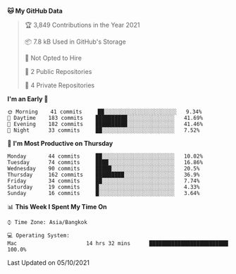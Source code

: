 <!--START_SECTION:waka-->
**🐱 My GitHub Data** 

> 🏆 3,849 Contributions in the Year 2021
 > 
> 📦 7.8 kB Used in GitHub's Storage 
 > 
> 🚫 Not Opted to Hire
 > 
> 📜 2 Public Repositories 
 > 
> 🔑 4 Private Repositories  
 > 
**I'm an Early 🐤** 

```text
🌞 Morning    41 commits     ██░░░░░░░░░░░░░░░░░░░░░░░   9.34% 
🌆 Daytime    183 commits    ██████████░░░░░░░░░░░░░░░   41.69% 
🌃 Evening    182 commits    ██████████░░░░░░░░░░░░░░░   41.46% 
🌙 Night      33 commits     ██░░░░░░░░░░░░░░░░░░░░░░░   7.52%

```
📅 **I'm Most Productive on Thursday** 

```text
Monday       44 commits     ██░░░░░░░░░░░░░░░░░░░░░░░   10.02% 
Tuesday      74 commits     ████░░░░░░░░░░░░░░░░░░░░░   16.86% 
Wednesday    90 commits     █████░░░░░░░░░░░░░░░░░░░░   20.5% 
Thursday     162 commits    █████████░░░░░░░░░░░░░░░░   36.9% 
Friday       34 commits     ██░░░░░░░░░░░░░░░░░░░░░░░   7.74% 
Saturday     19 commits     █░░░░░░░░░░░░░░░░░░░░░░░░   4.33% 
Sunday       16 commits     █░░░░░░░░░░░░░░░░░░░░░░░░   3.64%

```


📊 **This Week I Spent My Time On** 

```text
⌚︎ Time Zone: Asia/Bangkok

💻 Operating System: 
Mac                      14 hrs 32 mins      █████████████████████████   100.0%

```


 Last Updated on 05/10/2021
<!--END_SECTION:waka-->